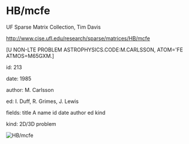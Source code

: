 # HB/mcfe

 UF Sparse Matrix Collection, Tim Davis

 http://www.cise.ufl.edu/research/sparse/matrices/HB/mcfe

 [U NON-LTE PROBLEM ASTROPHYSICS.CODE:M.CARLSSON, ATOM='FE  ATMOS=M65GXM.]

 id: 213

 date: 1985

 author: M. Carlsson

 ed: I. Duff, R. Grimes, J. Lewis

 fields: title A name id date author ed kind

 kind: 2D/3D problem

![HB/mcfe](http://www2.research.att.com/~yifanhu/GALLERY/GRAPHS/GIF_SMALL/HB@mcfe.gif)